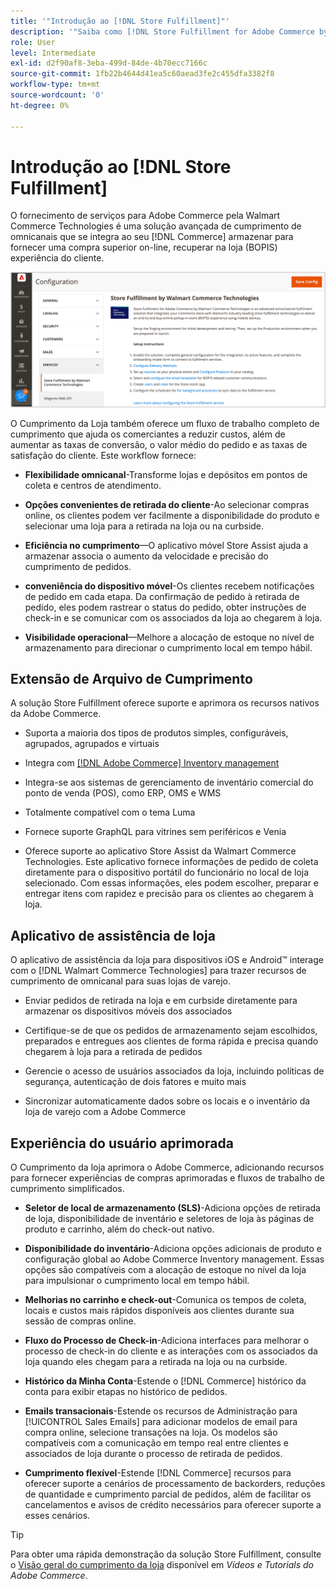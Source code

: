 ```yaml
---
title: '"Introdução ao [!DNL Store Fulfillment]"'
description: '"Saiba como [!DNL Store Fulfillment for Adobe Commerce by Walmart Commerce Technologies] O suporta compra online, compra na loja (BOPIS) para clientes. Use o dispositivo móvel de assistência de loja para simplificar o atendimento e o processamento de pedidos de BOPIS para parceiros de loja e clientes do Commerce."'
role: User
level: Intermediate
exl-id: d2f90af8-3eba-499d-84de-4b70ecc7166c
source-git-commit: 1fb22b4644d41ea5c60aead3fe2c455dfa3382f8
workflow-type: tm+mt
source-wordcount: '0'
ht-degree: 0%

---
```


# Introdução ao [!DNL Store Fulfillment]

O fornecimento de serviços para Adobe Commerce pela Walmart Commerce Technologies é uma solução avançada de cumprimento de omnicanais que se integra ao seu [!DNL Commerce] armazenar para fornecer uma compra superior on-line, recuperar na loja (BOPIS) experiência do cliente.

![Configuração do Adobe da solução de preenchimento da loja](assets/store-fulfillment-admin-home.png)

O Cumprimento da Loja também oferece um fluxo de trabalho completo de cumprimento que ajuda os comerciantes a reduzir custos, além de aumentar as taxas de conversão, o valor médio do pedido e as taxas de satisfação do cliente. Este workflow fornece:

* **Flexibilidade omnicanal**-Transforme lojas e depósitos em pontos de coleta e centros de atendimento.

* **Opções convenientes de retirada do cliente**-Ao selecionar compras online, os clientes podem ver facilmente a disponibilidade do produto e selecionar uma loja para a retirada na loja ou na curbside.

* **Eficiência no cumprimento**—O aplicativo móvel Store Assist ajuda a armazenar associa o aumento da velocidade e precisão do cumprimento de pedidos.

* **conveniência do dispositivo móvel**-Os clientes recebem notificações de pedido em cada etapa. Da confirmação de pedido à retirada de pedido, eles podem rastrear o status do pedido, obter instruções de check-in e se comunicar com os associados da loja ao chegarem à loja.

* **Visibilidade operacional**—Melhore a alocação de estoque no nível de armazenamento para direcionar o cumprimento local em tempo hábil.

## Extensão de Arquivo de Cumprimento

A solução Store Fulfillment oferece suporte e aprimora os recursos nativos da Adobe Commerce.

* Suporta a maioria dos tipos de produtos simples, configuráveis, agrupados, agrupados e virtuais

* Integra com [[!DNL Adobe Commerce] Inventory management](https://docs.magento.com/user-guide/catalog/inventory-learn-more.html)

* Integra-se aos sistemas de gerenciamento de inventário comercial do ponto de venda (POS), como ERP, OMS e WMS

* Totalmente compatível com o tema Luma

* Fornece suporte GraphQL para vitrines sem periféricos e Venia

* Oferece suporte ao aplicativo Store Assist da Walmart Commerce Technologies. Este aplicativo fornece informações de pedido de coleta diretamente para o dispositivo portátil do funcionário no local de loja selecionado. Com essas informações, eles podem escolher, preparar e entregar itens com rapidez e precisão para os clientes ao chegarem à loja.

## Aplicativo de assistência de loja

O aplicativo de assistência da loja para dispositivos iOS e Android™ interage com o [!DNL Walmart Commerce Technologies] para trazer recursos de cumprimento de omnicanal para suas lojas de varejo.

* Enviar pedidos de retirada na loja e em curbside diretamente para armazenar os dispositivos móveis dos associados

* Certifique-se de que os pedidos de armazenamento sejam escolhidos, preparados e entregues aos clientes de forma rápida e precisa quando chegarem à loja para a retirada de pedidos

* Gerencie o acesso de usuários associados da loja, incluindo políticas de segurança, autenticação de dois fatores e muito mais

* Sincronizar automaticamente dados sobre os locais e o inventário da loja de varejo com a Adobe Commerce

## Experiência do usuário aprimorada

O Cumprimento da loja aprimora o Adobe Commerce, adicionando recursos para fornecer experiências de compras aprimoradas e fluxos de trabalho de cumprimento simplificados.

* **Seletor de local de armazenamento (SLS)**-Adiciona opções de retirada de loja, disponibilidade de inventário e seletores de loja às páginas de produto e carrinho, além do check-out nativo.

* **Disponibilidade do inventário**-Adiciona opções adicionais de produto e configuração global ao Adobe Commerce Inventory management. Essas opções são compatíveis com a alocação de estoque no nível da loja para impulsionar o cumprimento local em tempo hábil.

* **Melhorias no carrinho e check-out**-Comunica os tempos de coleta, locais e custos mais rápidos disponíveis aos clientes durante sua sessão de compras online.

* **Fluxo do Processo de Check-in**-Adiciona interfaces para melhorar o processo de check-in do cliente e as interações com os associados da loja quando eles chegam para a retirada na loja ou na curbside.

* **Histórico da Minha Conta**-Estende o [!DNL Commerce] histórico da conta para exibir etapas no histórico de pedidos.

* **Emails transacionais**-Estende os recursos de Administração para [!UICONTROL Sales Emails] para adicionar modelos de email para compra online, selecione transações na loja. Os modelos são compatíveis com a comunicação em tempo real entre clientes e associados de loja durante o processo de retirada de pedidos.

* **Cumprimento flexível**-Estende [!DNL Commerce] recursos para oferecer suporte a cenários de processamento de backorders, reduções de quantidade e cumprimento parcial de pedidos, além de facilitar os cancelamentos e avisos de crédito necessários para oferecer suporte a esses cenários.

>[!TIP]
>
> Para obter uma rápida demonstração da solução Store Fulfillment, consulte o [Visão geral do cumprimento da loja](https://experienceleague.adobe.com/docs/commerce-learn/tutorials/orders/store-fulfillment.html) disponível em _Vídeos e Tutorials do Adobe Commerce_.

